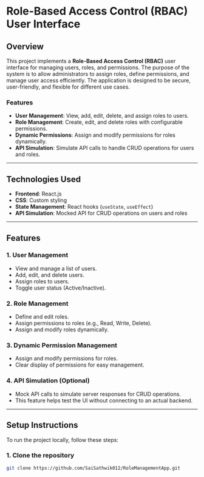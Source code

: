 # Role-Based Access Control (RBAC) User Interface

## Overview

This project implements a **Role-Based Access Control (RBAC)** user interface for managing users, roles, and permissions. The purpose of the system is to allow administrators to assign roles, define permissions, and manage user access efficiently. The application is designed to be secure, user-friendly, and flexible for different use cases.

### Features

- **User Management**: View, add, edit, delete, and assign roles to users.
- **Role Management**: Create, edit, and delete roles with configurable permissions.
- **Dynamic Permissions**: Assign and modify permissions for roles dynamically.
- **API Simulation**: Simulate API calls to handle CRUD operations for users and roles.

---

## Technologies Used

- **Frontend**: React.js
- **CSS**: Custom styling
- **State Management**: React hooks (`useState`, `useEffect`)
- **API Simulation**: Mocked API for CRUD operations on users and roles

---

## Features

### 1. **User Management**
- View and manage a list of users.
- Add, edit, and delete users.
- Assign roles to users.
- Toggle user status (Active/Inactive).

### 2. **Role Management**
- Define and edit roles.
- Assign permissions to roles (e.g., Read, Write, Delete).
- Assign and modify roles dynamically.

### 3. **Dynamic Permission Management**
- Assign and modify permissions for roles.
- Clear display of permissions for easy management.

### 4. **API Simulation (Optional)**
- Mock API calls to simulate server responses for CRUD operations.
- This feature helps test the UI without connecting to an actual backend.

---

## Setup Instructions

To run the project locally, follow these steps:

### 1. Clone the repository

```bash
git clone https://github.com/SaiSathwik012/RoleManagementApp.git

